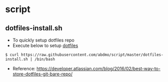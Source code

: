 # script

## dotfiles-install.sh
* To quickly setup dotfiles repo
* Execute below to setup [dotfiles](https://github.com/abdmo/dotfiles)
```shell
$ curl https://raw.githubusercontent.com/abdmo/script/master/dotfiles-install.sh | /bin/bash
```
* Reference:  https://developer.atlassian.com/blog/2016/02/best-way-to-store-dotfiles-git-bare-repo/
